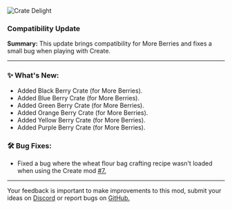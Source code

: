 <p align="left"><img src="https://cdn.modrinth.com/data/9rlXSyLg/images/c741ee61d02d1d45dd85222e826e3e6dd787e837.png" alt="Crate Delight">

<h3>Compatibility Update</h3>
<p><b>Summary:</b> This update brings compatibility for More Berries and fixes a small bug when playing with Create.</p>
<hr/>

<h3>✨ What's New:</h3>
<ul>
  <li>Added Black Berry Crate (for More Berries).</li>
  <li>Added Blue Berry Crate (for More Berries).</li>
  <li>Added Green Berry Crate (for More Berries).</li>
  <li>Added Orange Berry Crate (for More Berries).</li>
  <li>Added Yellow Berry Crate (for More Berries).</li>
  <li>Added Purple Berry Crate (for More Berries).</li>
</ul>

<h3>🛠️ Bug Fixes:</h3>
<ul>
  <li>Fixed a bug where the wheat flour bag crafting recipe wasn't loaded when using the Create mod <a href="https://github.com/axperty/cratedelight/issues/7">#7.</a></li>
</ul>
<hr/>

<p>Your feedback is important to make improvements to this mod, submit your ideas on <a href="https://discord.gg/yweZ2agkDw">Discord</a> or report bugs on <a href="https://github.com/axperty/cratedelight">GitHub.</a></p>

